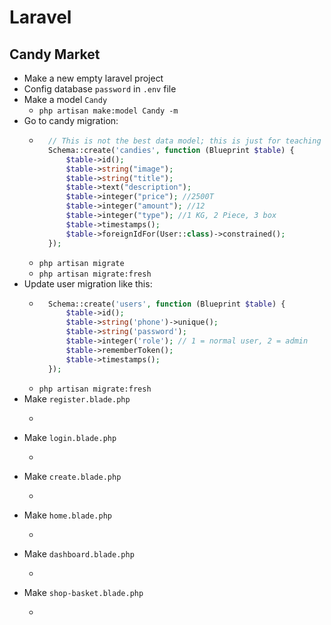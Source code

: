 # Laravel
## Candy Market
- Make a new empty laravel project
- Config database `password` in `.env` file
- Make a model `Candy`
    - `php artisan make:model Candy -m`
- Go to candy migration:
    - ~~~php
        // This is not the best data model; this is just for teaching and learning
        Schema::create('candies', function (Blueprint $table) {
            $table->id();
            $table->string("image");
            $table->string("title");
            $table->text("description");
            $table->integer("price"); //2500T
            $table->integer("amount"); //12
            $table->integer("type"); //1 KG, 2 Piece, 3 box
            $table->timestamps();
            $table->foreignIdFor(User::class)->constrained();
        });
      ~~~
    - `php artisan migrate`
    - `php artisan migrate:fresh`
- Update user migration like this:
    - ~~~php
        Schema::create('users', function (Blueprint $table) {
            $table->id();
            $table->string('phone')->unique();
            $table->string('password');
            $table->integer('role'); // 1 = normal user, 2 = admin
            $table->rememberToken();
            $table->timestamps();
        });
      ~~~
    - `php artisan migrate:fresh`
- Make `register.blade.php`
    - ~~~php

      ~~~
- Make `login.blade.php`
    - ~~~php

      ~~~
- Make `create.blade.php`
    - ~~~php

      ~~~
- Make `home.blade.php`
    - ~~~php

      ~~~
- Make `dashboard.blade.php`
    - ~~~php

      ~~~
- Make `shop-basket.blade.php`
    - ~~~php

      ~~~